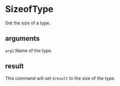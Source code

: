 # SizeofType

Get the size of a type.

## arguments

`arg1` Name of the type.

## result

This command will set `$result` to the size of the type.
